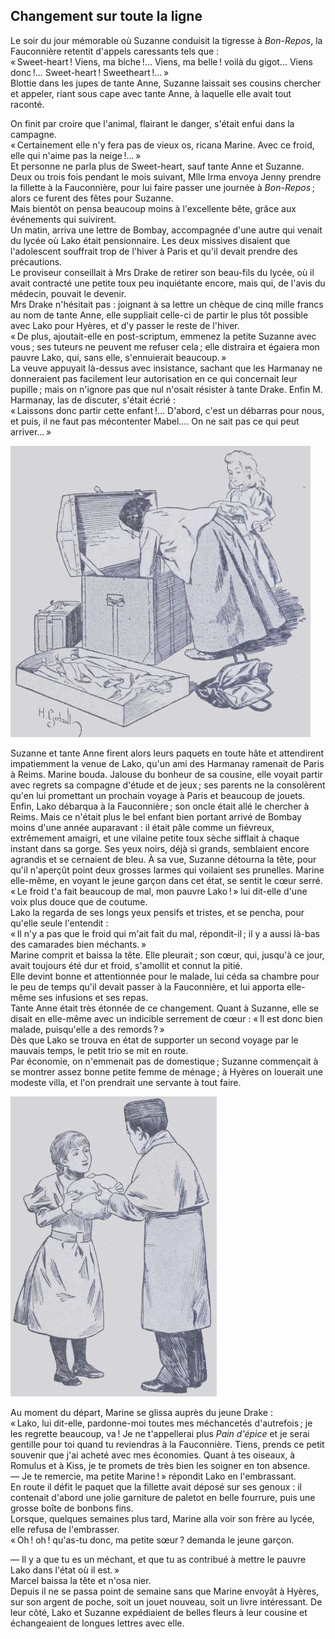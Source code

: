 ## Changement sur toute la ligne

Le soir du jour mémorable où Suzanne conduisit la tigresse à _Bon-Repos_, la 
Fauconnière retentit d'appels caressants tels que :  
« Sweet-heart ! Viens, ma biche !... Viens, ma belle ! voilà du 
gigot... Viens donc !... Sweet-heart ! Sweetheart !... »  
Blottie dans les jupes de tante Anne, Suzanne laissait ses cousins chercher et 
appeler, riant sous cape avec tante Anne, à laquelle elle avait tout raconté. 
 
On finit par croire que l'animal, flairant le danger, s'était enfui dans la 
campagne.  
« Certainement elle n'y fera pas de vieux os, ricana Marine. Avec ce froid, 
elle qui n'aime pas la neige !... »  
Et personne ne parla plus de Sweet-heart, sauf tante Anne et Suzanne.  
Deux ou trois fois pendant le mois suivant, Mlle Irma envoya Jenny prendre la 
fillette à la Fauconnière, pour lui faire passer une journée à 
_Bon-Repos_ ; alors ce furent des fêtes pour Suzanne.  
Mais bientôt on pensa beaucoup moins à l'excellente bête, grâce aux 
événements qui suivirent.  
Un matin, arriva une lettre de Bombay, accompagnée d'une autre qui venait du 
lycée où Lako était pensionnaire. Les deux missives disaient que 
l'adolescent souffrait trop de l'hiver à Paris et qu'il devait prendre des 
précautions.  
Le proviseur conseillait à Mrs Drake de retirer son beau-fils du lycée, où 
il avait contracté une petite toux peu inquiétante encore, mais qui, de 
l'avis du médecin, pouvait le devenir.  
Mrs Drake n'hésitait pas : joignant à sa lettre un chèque de cinq mille 
francs au nom de tante Anne, elle suppliait celle-ci de partir le plus tôt 
possible avec Lako pour Hyères, et d'y passer le reste de l'hiver.  
« De plus, ajoutait-elle en post-scriptum, emmenez la petite Suzanne avec 
vous ; ses tuteurs ne peuvent me refuser cela ; elle distraira et égaiera 
mon pauvre Lako, qui, sans elle, s'ennuierait beaucoup. »  
La veuve appuyait là-dessus avec insistance, sachant que les Harmanay ne 
donneraient pas facilement leur autorisation en ce qui concernait leur 
pupille ; mais on n'ignore pas que nul n'osait résister à tante Drake. 
Enfin M. Harmanay, las de discuter, s'était écrié :  
« Laissons donc partir cette enfant !... D'abord, c'est un débarras pour 
nous, et puis, il ne faut pas mécontenter Mabel.... On ne sait pas ce qui peut 
arriver... »

![Suzanne et sa tante firent leurs paquets](../images/page107.jpg)

Suzanne et tante Anne firent alors leurs paquets en toute hâte et attendirent 
impatiemment la venue de Lako, qu'un ami des Harmanay ramenait de Paris à 
Reims. Marine bouda. Jalouse du bonheur de sa cousine, elle voyait partir avec 
regrets sa compagne d'étude et de jeux ; ses parents ne la consolèrent 
qu'en lui promettant un prochain voyage à Paris et beaucoup de jouets. Enfin, 
Lako débarqua à la Fauconnière ; son oncle était allé le chercher à 
Reims. Mais ce n'était plus le bel enfant bien portant arrivé de Bombay moins 
d'une année auparavant : il était pâle comme un fiévreux, extrêmement 
amaigri, et une vilaine petite toux sèche sifflait à chaque instant dans sa 
gorge. Ses yeux noirs, déjà si grands, semblaient encore agrandis et se 
cernaient de bleu.
À sa vue, Suzanne détourna la tête, pour qu'il n'aperçût point deux 
grosses larmes qui voilaient ses prunelles.
Marine elle-même, en voyant le jeune garçon dans cet état, se sentit le 
cœur serré.  
« Le froid t'a fait beaucoup de mal, mon pauvre Lako ! » lui dit-elle 
d'une voix plus douce que de coutume.  
Lako la regarda de ses longs yeux pensifs et tristes, et se pencha, pour 
qu'elle seule l'entendit :  
« Il n'y a pas que le froid qui m'ait fait du mal, répondit-il ; il y a 
aussi là-bas des camarades bien méchants. »  
Marine comprit et baissa la tête. Elle pleurait ; son cœur, qui, jusqu'à 
ce jour, avait toujours été dur et froid, s'amollit et connut la pitié.  
Elle devint bonne et attentionnée pour le malade, lui céda sa chambre pour le 
peu de temps qu'il devait passer à la Fauconnière, et lui apporta elle-même 
ses infusions et ses repas.  
Tante Anne était très étonnée de ce changement. Quant à Suzanne, elle se 
disait en elle-même avec un indicible serrement de cœur :
« Il est donc bien malade, puisqu'elle a des remords ? »  
Dès que Lako se trouva en état de supporter un second voyage par le mauvais 
temps, le petit trio se mit en route.  
Par économie, on n'emmenait pas de domestique ; Suzanne commençait à se 
montrer assez bonne petite femme de ménage ; à Hyères on louerait une 
modeste villa, et l'on prendrait une servante à tout faire.  

![« Prends ce petit souvenir. »](../images/page109.jpg)

Au moment du départ, Marine se glissa auprès du jeune Drake :  
« Lako, lui dit-elle, pardonne-moi toutes mes méchancetés d'autrefois ; 
je les regrette beaucoup, va ! Je ne t'appellerai plus _Pain d'épice_ et je 
serai gentille pour toi quand tu reviendras à la Fauconnière. Tiens, prends 
ce petit souvenir que j'ai acheté avec mes économies. Quant à tes oiseaux, 
à Romulus et à Kiss, je te promets de très bien les soigner en ton absence.  
— Je te remercie, ma petite Marine ! » répondit Lako en l'embrassant.  
En route il défit le paquet que la fillette avait déposé sur ses genoux : 
il contenait d'abord une jolie garniture de paletot en belle fourrure, puis une 
grosse boîte de bonbons fins.  
Lorsque, quelques semaines plus tard, Marine alla voir son frère au lycée, 
elle refusa de l'embrasser.  
« Oh ! oh ! qu'as-tu donc, ma petite sœur ? demanda le jeune garçon. 
 
— Il y a que tu es un méchant, et que tu as contribué à mettre le pauvre 
Lako dans l'état où il est. »  
Marcel baissa la tête et n'osa nier.  
Depuis il ne se passa point de semaine sans que Marine envoyât à Hyères, sur 
son argent de poche, soit un jouet nouveau, soit un livre intéressant. De leur 
côté, Lako et Suzanne expédiaient de belles fleurs à leur cousine et 
échangeaient de longues lettres avec elle.
